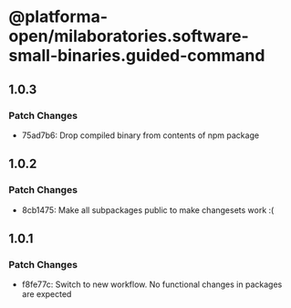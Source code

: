 # @platforma-open/milaboratories.software-small-binaries.guided-command

## 1.0.3

### Patch Changes

- 75ad7b6: Drop compiled binary from contents of npm package

## 1.0.2

### Patch Changes

- 8cb1475: Make all subpackages public to make changesets work :(

## 1.0.1

### Patch Changes

- f8fe77c: Switch to new workflow. No functional changes in packages are expected
